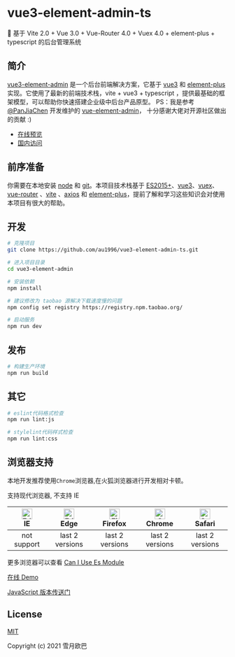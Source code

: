 # vue3-element-admin-ts

🎉 基于 Vite 2.0 + Vue 3.0 + Vue-Router 4.0 + Vuex 4.0 + element-plus + typescript 的后台管理系统

## 简介

[vue3-element-admin](http://admin.xueyueob.cn) 是一个后台前端解决方案，它基于 [vue3](https://v3.cn.vuejs.org/guide/migration/introduction.html) 和 [element-plus](https://element-plus.gitee.io/#/zh-CN)实现。它使用了最新的前端技术栈，vite + vue3 + typescript ，提供最基础的框架模型，可以帮助你快速搭建企业级中后台产品原型。 PS：我是参考 [@PanJiaChen](https://github.com/PanJiaChen) 开发维护的 [vue-element-admin](https://github.com/PanJiaChen/vue-element-admin)， 十分感谢大佬对开源社区做出的贡献 :)

- [在线预览](http://au1996.github.io/vue3-element-admin-ts/)
- [国内访问](http://admin.xueyueob.cn)

## 前序准备

你需要在本地安装 [node](http://nodejs.org/) 和 [git](https://git-scm.com/)。本项目技术栈基于 [ES2015+](http://es6.ruanyifeng.com/)、[vue3](https://v3.cn.vuejs.org/)、[vuex](https://next.vuex.vuejs.org/)、[vue-router](https://next.router.vuejs.org/) 、[vite](https://cn.vitejs.dev/) 、[axios](https://github.com/axios/axios) 和 [element-plus](https://element-plus.gitee.io/#/zh-CN)，提前了解和学习这些知识会对使用本项目有很大的帮助。

## 开发

```bash
# 克隆项目
git clone https://github.com/au1996/vue3-element-admin-ts.git

# 进入项目目录
cd vue3-element-admin

# 安装依赖
npm install

# 建议修改为 taobao 源解决下载速度慢的问题
npm config set registry https://registry.npm.taobao.org/

# 启动服务
npm run dev
```

## 发布

```bash
# 构建生产环境
npm run build
```

## 其它

```bash
# eslint代码格式检查
npm run lint:js

# stylelint代码样式检查
npm run lint:css
```

## 浏览器支持

本地开发推荐使用`Chrome`浏览器,在火狐浏览器进行开发相对卡顿。

支持现代浏览器, 不支持 IE

| [<img src="https://raw.githubusercontent.com/alrra/browser-logos/master/src/edge/edge_48x48.png" alt=" Edge" width="24px" height="24px" />](http://godban.github.io/browsers-support-badges/)</br>IE | [<img src="https://raw.githubusercontent.com/alrra/browser-logos/master/src/edge/edge_48x48.png" alt=" Edge" width="24px" height="24px" />](http://godban.github.io/browsers-support-badges/)</br>Edge | [<img src="https://raw.githubusercontent.com/alrra/browser-logos/master/src/firefox/firefox_48x48.png" alt="Firefox" width="24px" height="24px" />](http://godban.github.io/browsers-support-badges/)</br>Firefox | [<img src="https://raw.githubusercontent.com/alrra/browser-logos/master/src/chrome/chrome_48x48.png" alt="Chrome" width="24px" height="24px" />](http://godban.github.io/browsers-support-badges/)</br>Chrome | [<img src="https://raw.githubusercontent.com/alrra/browser-logos/master/src/safari/safari_48x48.png" alt="Safari" width="24px" height="24px" />](http://godban.github.io/browsers-support-badges/)</br>Safari |
| :--------------------------------------------------------------------------------------------------------------------------------------------------------------------------------------------------: | :----------------------------------------------------------------------------------------------------------------------------------------------------------------------------------------------------: | :---------------------------------------------------------------------------------------------------------------------------------------------------------------------------------------------------------------: | :-----------------------------------------------------------------------------------------------------------------------------------------------------------------------------------------------------------: | :-----------------------------------------------------------------------------------------------------------------------------------------------------------------------------------------------------------: |
|                                                                                             not support                                                                                              |                                                                                            last 2 versions                                                                                             |                                                                                                  last 2 versions                                                                                                  |                                                                                                last 2 versions                                                                                                |                                                                                                last 2 versions                                                                                                |

更多浏览器可以查看 [Can I Use Es Module](https://caniuse.com/?search=ES%20Module)

[在线 Demo](http://admin.xueyueob.cn)

[JavaScript 版本传送门](https://github.com/au1996/vue3-element-admin)

## License

[MIT](https://github.com/au1996/vue3-element-admin-ts/blob/master/LICENSE)

Copyright (c) 2021 雪月欧巴
